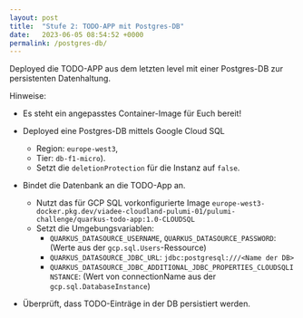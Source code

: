 ```yaml
---
layout: post
title:  "Stufe 2: TODO-APP mit Postgres-DB"
date:   2023-06-05 08:54:52 +0000
permalink: /postgres-db/
---
```


Deployed die TODO-APP aus dem letzten level mit einer Postgres-DB zur persistenten Datenhaltung.

Hinweise:
- Es steht ein angepasstes Container-Image für Euch bereit!

- Deployed eine Postgres-DB mittels Google Cloud SQL
  - Region: `europe-west3`, 
  - Tier: `db-f1-micro`).
  - Setzt die `deletionProtection` für die Instanz auf `false`.
- Bindet die Datenbank an die TODO-App an.
  - Nutzt das für GCP SQL vorkonfigurierte Image `europe-west3-docker.pkg.dev/viadee-cloudland-pulumi-01/pulumi-challenge/quarkus-todo-app:1.0-CLOUDSQL`
  - Setzt die Umgebungsvariablen:
    - `QUARKUS_DATASOURCE_USERNAME`, `QUARKUS_DATASOURCE_PASSWORD`: (Werte aus der `gcp.sql.Users`-Ressource)
    - `QUARKUS_DATASOURCE_JDBC_URL`: `jdbc:postgresql:///<Name der DB>`
    - `QUARKUS_DATASOURCE_JDBC_ADDITIONAL_JDBC_PROPERTIES_CLOUDSQLINSTANCE`: (Wert von connectionName aus der `gcp.sql.DatabaseInstance`)
- Überprüft, dass TODO-Einträge in der DB persistiert werden.
